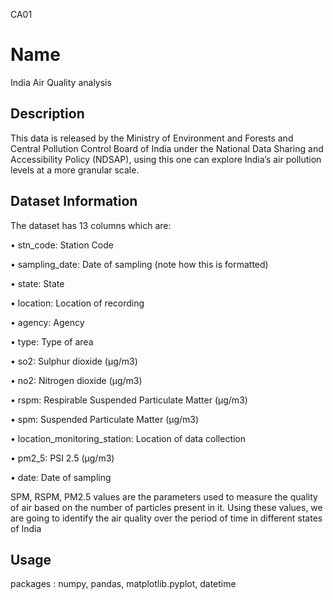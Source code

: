 CA01
# Name

India Air Quality analysis

## Description

This data is released by the Ministry of Environment and Forests and Central Pollution
Control Board of India under the National Data Sharing and Accessibility Policy
(NDSAP), using this one can explore India’s air pollution levels at a more granular scale.


## Dataset Information
The dataset has 13 columns which are:

• stn_code: Station Code

• sampling_date: Date of sampling (note how this is formatted)

• state: State

• location: Location of recording

• agency: Agency

• type: Type of area

• so2: Sulphur dioxide (µg/m3)

• no2: Nitrogen dioxide (µg/m3)

• rspm: Respirable Suspended Particulate Matter (µg/m3)

• spm: Suspended Particulate Matter (µg/m3)

• location_monitoring_station: Location of data collection

• pm2_5: PSI 2.5 (µg/m3)

• date: Date of sampling


SPM, RSPM, PM2.5 values are the parameters used to measure the quality of air based
on the number of particles present in it. Using these values, we are going to identify the
air quality over the period of time in different states of India

## Usage
packages :
numpy, pandas, matplotlib.pyplot, datetime


